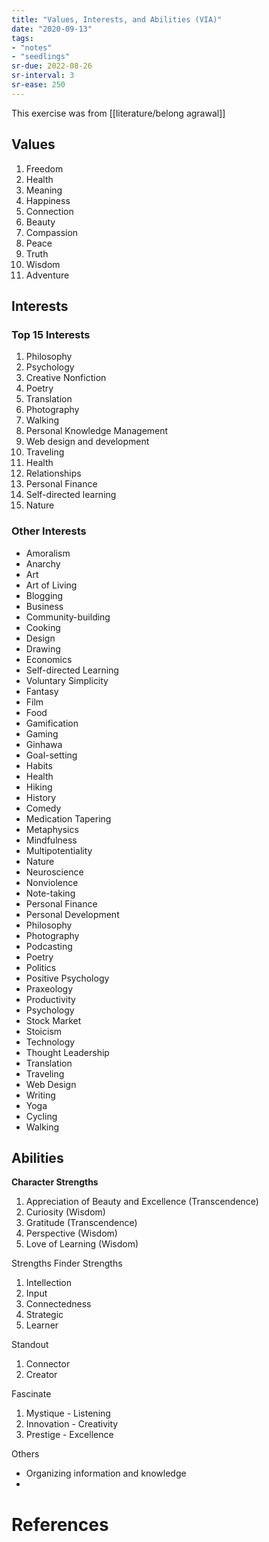 ```yaml
---
title: "Values, Interests, and Abilities (VIA)"
date: "2020-09-13"
tags:
- "notes"
- "seedlings"
sr-due: 2022-08-26
sr-interval: 3
sr-ease: 250
---
```


This exercise was from [[literature/belong agrawal]]

## Values

1. Freedom
2. Health
3. Meaning
4. Happiness
5. Connection
6. Beauty
7. Compassion
8. Peace
9. Truth
10. Wisdom
11. Adventure

## Interests

### Top 15 Interests

1. Philosophy
2. Psychology
3. Creative Nonfiction
4. Poetry
5. Translation
6. Photography
7. Walking
8. Personal Knowledge Management
9. Web design and development
10. Traveling
11. Health
12. Relationships
13. Personal Finance
14. Self-directed learning
15. Nature

### Other Interests

- Amoralism
- Anarchy
- Art
- Art of Living
- Blogging
- Business
- Community-building
- Cooking
- Design
- Drawing
- Economics
- Self-directed Learning
- Voluntary Simplicity
- Fantasy
- Film
- Food
- Gamification
- Gaming
- Ginhawa
- Goal-setting
- Habits
- Health
- Hiking
- History
- Comedy
- Medication Tapering
- Metaphysics
- Mindfulness
- Multipotentiality
- Nature
- Neuroscience
- Nonviolence
- Note-taking
- Personal Finance
- Personal Development
- Philosophy
- Photography
- Podcasting
- Poetry
- Politics
- Positive Psychology
- Praxeology
- Productivity
- Psychology
- Stock Market
- Stoicism
- Technology
- Thought Leadership
- Translation
- Traveling
- Web Design
- Writing
- Yoga
- Cycling
- Walking

## Abilities

**Character Strengths**

1. Appreciation of Beauty and Excellence (Transcendence)
2. Curiosity (Wisdom)
3. Gratitude (Transcendence)
4. Perspective (Wisdom)
5. Love of Learning (Wisdom)

Strengths Finder Strengths

1. Intellection
2. Input
3. Connectedness
4. Strategic
5. Learner

Standout

1. Connector
2. Creator

Fascinate

1. Mystique - Listening
2. Innovation - Creativity
3. Prestige - Excellence

Others

- Organizing information and knowledge
- 

# References